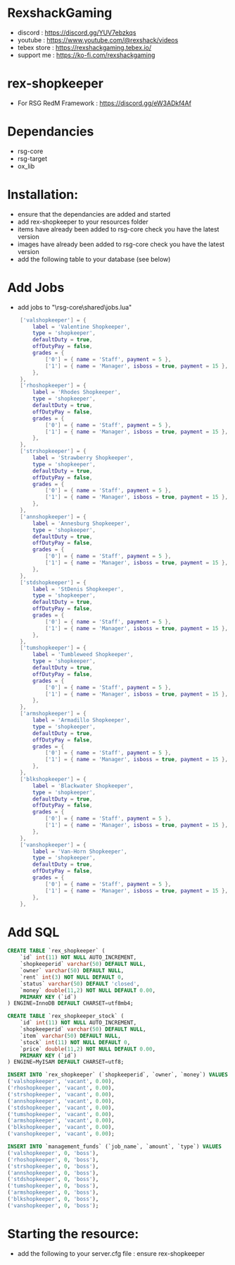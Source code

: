 # RexshackGaming
- discord : https://discord.gg/YUV7ebzkqs
- youtube : https://www.youtube.com/@rexshack/videos
- tebex store : https://rexshackgaming.tebex.io/
- support me : https://ko-fi.com/rexshackgaming

# rex-shopkeeper
- For RSG RedM Framework : https://discord.gg/eW3ADkf4Af

# Dependancies
- rsg-core
- rsg-target
- ox_lib

# Installation:
- ensure that the dependancies are added and started
- add rex-shopkeeper to your resources folder
- items have already been added to rsg-core check you have the latest version
- images have already been added to rsg-core check you have the latest version
- add the following table to your database (see below)

# Add Jobs
- add jobs to "\rsg-core\shared\jobs.lua"
```lua
    ['valshopkeeper'] = {
        label = 'Valentine Shopkeeper',
        type = 'shopkeeper',
        defaultDuty = true,
        offDutyPay = false,
        grades = {
            ['0'] = { name = 'Staff', payment = 5 },
            ['1'] = { name = 'Manager', isboss = true, payment = 15 },
        },
    },
    ['rhoshopkeeper'] = {
        label = 'Rhodes Shopkeeper',
        type = 'shopkeeper',
        defaultDuty = true,
        offDutyPay = false,
        grades = {
            ['0'] = { name = 'Staff', payment = 5 },
            ['1'] = { name = 'Manager', isboss = true, payment = 15 },
        },
    },
    ['strshopkeeper'] = {
        label = 'Strawberry Shopkeeper',
        type = 'shopkeeper',
        defaultDuty = true,
        offDutyPay = false,
        grades = {
            ['0'] = { name = 'Staff', payment = 5 },
            ['1'] = { name = 'Manager', isboss = true, payment = 15 },
        },
    },
    ['annshopkeeper'] = {
        label = 'Annesburg Shopkeeper',
        type = 'shopkeeper',
        defaultDuty = true,
        offDutyPay = false,
        grades = {
            ['0'] = { name = 'Staff', payment = 5 },
            ['1'] = { name = 'Manager', isboss = true, payment = 15 },
        },
    },
    ['stdshopkeeper'] = {
        label = 'StDenis Shopkeeper',
        type = 'shopkeeper',
        defaultDuty = true,
        offDutyPay = false,
        grades = {
            ['0'] = { name = 'Staff', payment = 5 },
            ['1'] = { name = 'Manager', isboss = true, payment = 15 },
        },
    },
    ['tumshopkeeper'] = {
        label = 'Tumbleweed Shopkeeper',
        type = 'shopkeeper',
        defaultDuty = true,
        offDutyPay = false,
        grades = {
            ['0'] = { name = 'Staff', payment = 5 },
            ['1'] = { name = 'Manager', isboss = true, payment = 15 },
        },
    },
    ['armshopkeeper'] = {
        label = 'Armadillo Shopkeeper',
        type = 'shopkeeper',
        defaultDuty = true,
        offDutyPay = false,
        grades = {
            ['0'] = { name = 'Staff', payment = 5 },
            ['1'] = { name = 'Manager', isboss = true, payment = 15 },
        },
    },
    ['blkshopkeeper'] = {
        label = 'Blackwater Shopkeeper',
        type = 'shopkeeper',
        defaultDuty = true,
        offDutyPay = false,
        grades = {
            ['0'] = { name = 'Staff', payment = 5 },
            ['1'] = { name = 'Manager', isboss = true, payment = 15 },
        },
    },
    ['vanshopkeeper'] = {
        label = 'Van-Horn Shopkeeper',
        type = 'shopkeeper',
        defaultDuty = true,
        offDutyPay = false,
        grades = {
            ['0'] = { name = 'Staff', payment = 5 },
            ['1'] = { name = 'Manager', isboss = true, payment = 15 },
        },
    },
```

# Add SQL
```sql
CREATE TABLE `rex_shopkeeper` (
    `id` int(11) NOT NULL AUTO_INCREMENT,
    `shopkeeperid` varchar(50) DEFAULT NULL,
    `owner` varchar(50) DEFAULT NULL,
    `rent` int(3) NOT NULL DEFAULT 0,
    `status` varchar(50) DEFAULT 'closed',
    `money` double(11,2) NOT NULL DEFAULT 0.00,
    PRIMARY KEY (`id`)
) ENGINE=InnoDB DEFAULT CHARSET=utf8mb4;

CREATE TABLE `rex_shopkeeper_stock` (
    `id` int(11) NOT NULL AUTO_INCREMENT,
    `shopkeeperid` varchar(50) DEFAULT NULL,
    `item` varchar(50) DEFAULT NULL,
    `stock` int(11) NOT NULL DEFAULT 0,
    `price` double(11,2) NOT NULL DEFAULT 0.00,
    PRIMARY KEY (`id`)
) ENGINE=MyISAM DEFAULT CHARSET=utf8;

INSERT INTO `rex_shopkeeper` (`shopkeeperid`, `owner`, `money`) VALUES
('valshopkeeper', 'vacant', 0.00),
('rhoshopkeeper', 'vacant', 0.00),
('strshopkeeper', 'vacant', 0.00),
('annshopkeeper', 'vacant', 0.00),
('stdshopkeeper', 'vacant', 0.00),
('tumshopkeeper', 'vacant', 0.00),
('armshopkeeper', 'vacant', 0.00),
('blkshopkeeper', 'vacant', 0.00),
('vanshopkeeper', 'vacant', 0.00);

INSERT INTO `management_funds` (`job_name`, `amount`, `type`) VALUES
('valshopkeeper', 0, 'boss'),
('rhoshopkeeper', 0, 'boss'),
('strshopkeeper', 0, 'boss'),
('annshopkeeper', 0, 'boss'),
('stdshopkeeper', 0, 'boss'),
('tumshopkeeper', 0, 'boss'),
('armshopkeeper', 0, 'boss'),
('blkshopkeeper', 0, 'boss'),
('vanshopkeeper', 0, 'boss');
```

# Starting the resource:
- add the following to your server.cfg file : ensure rex-shopkeeper
